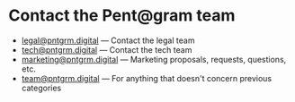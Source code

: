 # Contact the Pent@gram team
- legal@pntgrm.digital — Contact the legal team
- tech@pntgrm.digital — Contact the tech team
- marketing@pntgrm.digital — Marketing proposals, requests, questions, etc.
- team@pntgrm.digital — For anything that doesn't concern previous categories
